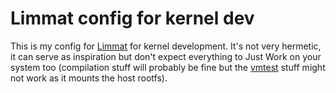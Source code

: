 # Limmat config for kernel dev

This is my config for [Limmat](https://github.com/bjackman/limmat) for kernel
development. It's not very hermetic, it can serve as inspiration but don't expect
everything to Just Work on your system too (compilation stuff will probably be
fine but the [vmtest](https://github.com/danobi/vmtest) stuff might not work as
it mounts the host rootfs).
